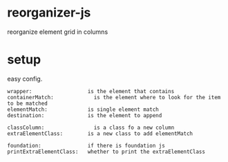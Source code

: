 # reorganizer-js
reorganize element grid in columns

# setup

easy config.

``` 
wrapper:                  is the element that contains
containerMatch: 	        is the element where to look for the item to be matched
elementMatch: 	          is single element match
destination:              is the element to append

classColumn: 	            is a class fo a new column
extraElementClass:        is a new class to add elementMatch

foundation:               if there is foundation js
printExtraElementClass:   whether to print the extraElementClass
```
